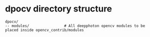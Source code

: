 # dpocv directory structure 
```
dpocv/
-- modules/                # All deepphoton opencv modules to be placed inside opencv_contrib/modules
```

